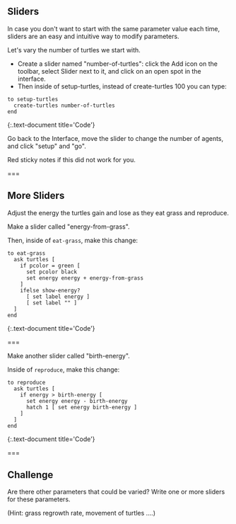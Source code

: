 ---
---

## Sliders

In case you don't want to start with the same parameter value each time, sliders are an easy and intuitive way to modify parameters.

Let's vary the number of turtles we start with.

- Create a slider named "number-of-turtles": click the Add icon on the toolbar, select Slider next to it, and click on an open spot in the interface. 
- Then inside of setup-turtles, instead of create-turtles 100 you can type: 

~~~
to setup-turtles
  create-turtles number-of-turtles
end
~~~
{:.text-document title='Code'}

Go back to the Interface, move the slider to change the number of agents, and click "setup" and "go".

Red sticky notes if this did not work for you.

===

## More Sliders

Adjust the energy the turtles gain and lose as they eat grass and reproduce.

Make a slider called "energy-from-grass". 

Then, inside of `eat-grass`, make this change: 

~~~
to eat-grass
  ask turtles [
    if pcolor = green [
      set pcolor black
      set energy energy + energy-from-grass
    ]
    ifelse show-energy?
      [ set label energy ]
      [ set label "" ]
  ]
end
~~~
{:.text-document title='Code'}

===

Make another slider called "birth-energy". 

Inside of `reproduce`, make this change: 

~~~
to reproduce
  ask turtles [
    if energy > birth-energy [
      set energy energy - birth-energy
      hatch 1 [ set energy birth-energy ]
    ]
  ]
end
~~~
{:.text-document title='Code'}

===

## Challenge

Are there other parameters that could be varied? Write one or more sliders for these parameters.

(Hint: grass regrowth rate, movement of turtles ....)
